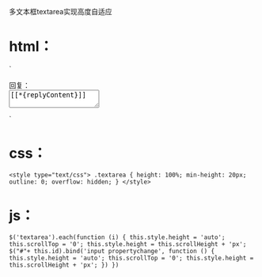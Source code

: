 多文本框textarea实现高度自适应


# html： 
`<div class="form-group">
    <label class="col-sm-3 control-label">回复：</label>
    <div class="col-sm-8">
        <textarea id="replyContent" name="replyContent" class="form-control textarea" contenteditable="true">[[*{replyContent}]]
        </textarea>
    </div>
</div>`

# css：
`<style type="text/css">
    .textarea {
        height: 100%;
        min-height: 20px;
        outline: 0;
        overflow: hidden;
    }
</style>`


# js：
`$('textarea').each(function (i) {
    this.style.height = 'auto';
    this.scrollTop = '0';
    this.style.height = this.scrollHeight + 'px';
    $("#"+ this.id).bind('input propertychange', function () {
        this.style.height = 'auto';
        this.scrollTop = '0';
        this.style.height = this.scrollHeight + 'px';
    })
})`
